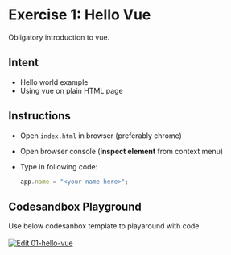 # Exercise 1: Hello Vue

Obligatory introduction to vue.

## Intent

- Hello world example
- Using vue on plain HTML page

## Instructions

- Open `index.html` in browser (preferably chrome)
- Open browser console (**inspect element** from context menu)
- Type in following code:

  ```js
  app.name = "<your name here>";
  ```

## Codesandbox Playground

Use below codesanbox template to playaround with code \
\
[![Edit 01-hello-vue](https://codesandbox.io/static/img/play-codesandbox.svg)](https://codesandbox.io/s/01-hello-vue-uzhyq?fontsize=14)
